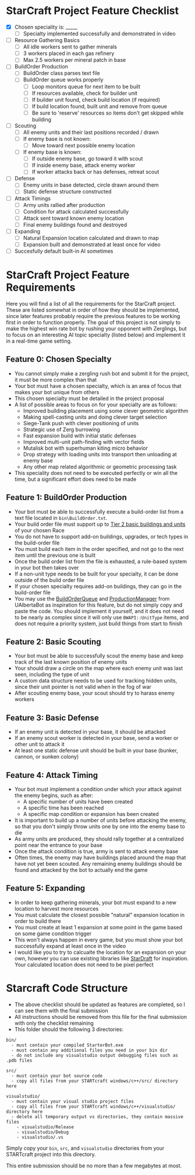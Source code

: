 # StarCraft Project Feature Checklist
- [x] Chosen speciality is: _____
  - [ ] Specialty implemented successfully and demonstrated in video
- [ ] Resource Gathering Basics
  - [ ] All idle workers sent to gather minerals
  - [ ] 3 workers placed in each gas refinery
  - [ ] Max 2.5 workers per mineral patch in base
- [ ] BuildOrder Production
  - [ ] BuildOrder class parses text file
  - [ ] BuildOrder queue works properly
    - [ ] Loop monitors queue for next item to be built
    - [ ] If resources available, check for builder unit
    - [ ] If builder unit found, check build location (if required)
    - [ ] If build location found, built unit and remove from queue
    - [ ] Be sure to 'reserve' resources so items don't get skipped while building
- [ ] Scouting
  - [ ] All enemy units and their last positions recorded / drawn
  - [ ] If enemy base is not known:
    - [ ] Move toward next possible enemy location
  - [ ] If enemy base is known:
    - [ ] If outside enemy base, go toward it with scout
    - [ ] If inside enemy base, attack enemy worker
    - [ ] If worker attacks back or has defenses, retreat scout
- [ ] Defense
  - [ ] Enemy units in base detected, circle drawn around them
  - [ ] Static defense structure constructed
- [ ] Attack Timings
  - [ ] Army units rallied after production
  - [ ] Condition for attack calculated successfully
  - [ ] Attack sent toward known enemy location
  - [ ] Final enemy buildings found and destroyed
- [ ] Expanding
  - [ ] Natural Expansion location calculated and drawn to map
  - [ ] Expansion built and demonstrated at least once for video
- [ ] Succesfully default built-in AI sometimes

# StarCraft Project Feature Requirements

Here you will find a list of all the requirements for the StarCraft project. These are listed somewhat in order of how they should be implemented, since later features probably require the previous features to be working first in order to function properly. The goal of this project is not simply to make the highest win rate bot by rushing your opponent with Zerglings, but to focus on an interesting AI topic specialty (listed below) and implement it in a real-time game setting.

## Feature 0: Chosen Specialty

- You cannot simply make a zergling rush bot and submit it for the project, it must be more complex than that
- Your bot must have a chosen specialty, which is an area of focus that makes your bot unique from others
- This chosen specialty must be detailed in the project proposal
- A list of possible areas to focus on for your specialty are as follows:
  - Improved building placement using some clever geometric algorithm
  - Making spell-casting units and doing clever target selection
  - Siege-Tank push with clever positioning of units
  - Strategic use of Zerg burrowing 
  - Fast expansion build with initial static defenses 
  - Improved multi-unit path-finding with vector fields
  - Mutalisk bot with superhuman kiting micro behavior
  - Drop strategy with loading units into transport then unloading at enemy base
  - Any other map related algorithmic or geometric processing task
- This speciality does not need to be executed perfectly or win all the time, but a significant effort does need to be made

## Feature 1: BuildOrder Production 

- Your bot must be able to successfully execute a build-order list from a text file located in `bin\BuildOrder.txt`. 
- Your build order file must support up to [Tier 2 basic buildings and units](https://www.cs.mun.ca/~dchurchill/starcraftaicomp/files/game_info/) of your chosen Race
- You do not have to support add-on buildings, upgrades, or tech types in the build-order file
- You must build each item in the order specified, and not go to the next item until the previous one is built
- Once the build order list from the file is exhausted, a rule-based system in your bot then takes over
- If a non-unit type needs to be built for your specialty, it can be done outside of the build order file
- If your chosen specialty requires add-on buildings, they can go in the build-order file
- You may use the [BuildOrderQueue](https://github.com/davechurchill/ualbertabot/blob/master/UAlbertaBot/Source/BuildOrderQueue.h) and [ProductionManager](https://github.com/davechurchill/ualbertabot/blob/master/UAlbertaBot/Source/ProductionManager.h) from UAlbertaBot as inspiration for this feature, but do not simply copy and paste the code. You should implement it yourself, and it does not need to be nearly as complex since it will only use `BWAPI::UnitType` items, and does not require a priority system, just build things from start to finish

## Feature 2: Basic Scouting
- Your bot must be able to successfully scout the enemy base and keep track of the last known position of enemy units
- Your should draw a circle on the map where each enemy unit was last seen, including the type of unit
- A custom data structure needs to be used for tracking hidden units, since their unit pointer is not valid when in the fog of war
- After scouting enemy base, your scout should try to harass enemy workers

## Feature 3: Basic Defense
- If an enemy unit is detected in your base, it should be attacked
- If an enemy scout worker is detected in your base, send a worker or other unit to attack it
- At least one static defense unit should be built in your base (bunker, cannon, or sunken colony)

## Feature 4: Attack Timing

- Your bot must implement a condition under which your attack against the enemy begins, such as after:
    - A specific number of units have been created
    - A specific time has been reached
    - A specific map condition or expansion has been created
- It is important to build up a number of units before attacking the enemy, so that you don't simply throw units one by one into the enemy base to die
- As army units are produced, they should rally together at a centralized point near the entrance to your base
- Once the attack condition is true, army is sent to attack enemy base
- Often times, the enemy may have buildings placed around the map that have not yet been scouted. Any remaining enemy buildings should be found and attacked by the bot to actually end the game

## Feature 5: Expanding

- In order to keep gathering minerals, your bot must expand to a new location to harvest more resources
- You must calculate the closest possible "natural" expansion location in order to build there
- You must create at least 1 expansion at some point in the game based on some game condition trigger
- This won't always happen in every game, but you must show your bot successfully expand at least once in the video
- I would like you to try to calcualte the location for an expansion on your own, however you can use existing libraries like [StarDraft](https://github.com/davechurchill/stardraft) for inspiration. Your calculated location does not need to be pixel perfect

# Starcraft Code Structure

- The above checklist should be updated as features are completed, so I can see them with the final submission
- All instructions should be removed from this file for the final submission with only the checklist remaining
- This folder should the following 3 directories:

```
bin/ 
  - must contain your compiled StarterBot.exe
  - must contain any additional files you need in your bin dir
  - do not include any visualstudio output debugging files such as .pdb files

src/ 
  - must contain your bot source code
  - copy all files from your STARTcraft windows/c++/src/ directory here

visualstudio/
  - must contain your visual studio project files
  - copy all files from your STARTcraft windows/c++/visualstudio/ directory here
  - delete all temporary output vs directories, they contain massive files
    - visualstudio/Release
    - visualstudio/Debug
    - visualstudio/.vs
```

Simply copy your `bin`, `src`, and `visualstudio` directories from your STARTcraft project into this directory.

This entire submission should be no more than a few megabytes at most. 
